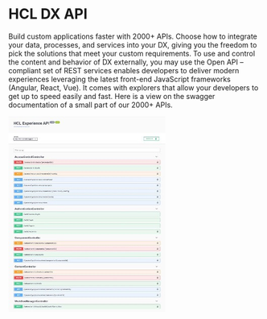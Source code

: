 # HCL DX API

Build custom applications faster with 2000+ APIs. Choose how to integrate your data, processes, and services into your DX, giving you the freedom to pick the solutions that meet your custom requirements.
To use and control the content and behavior of DX externally, you may use the Open API – compliant set of REST services enables developers to deliver modern experiences leveraging the latest front-end JavaScript frameworks (Angular, React, Vue). It comes with explorers that allow your developers to get up to speed easily and fast. Here is a view on the swagger documentation of a small part of our 2000+ APIs.

![Experience API](assets/experience_api.jpg)